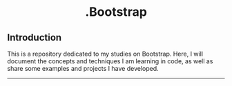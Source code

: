 <h1 align="center">.Bootstrap</h1>

## Introduction

This is a repository dedicated to my studies on Bootstrap. Here, I will
document the concepts and techniques I am learning in code, as well as
share some examples and projects I have developed.

---
